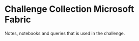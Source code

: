 # Challenge Collection Microsoft Fabric


Notes, notebooks and queries that is used in the challenge.
